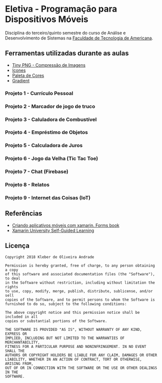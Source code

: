 # Eletiva - Programação para Dispositivos Móveis

Disciplina do terceiro/quinto semestre do curso de Análise e Desenvolvimento de Sistemas na [Faculdade de Tecnologia de Americana](http://www.fatec.edu.br/). 

## Ferramentas utilizadas durante as aulas

- [Tiny PNG - Compressão de Imagens](https://tinypng.com/)
- [Icones](https://material.io/tools/icons/?style=baseline)
- [Paleta de Cores](https://flatuicolors.com/)
- [Gradient](https://uigradients.com)

### Projeto 1 - Currículo Pessoal

### Projeto 2 - Marcador de jogo de truco

### Projeto 3 - Caluladora de Combustível

### Projeto 4 - Empréstimo de Objetos

### Projeto 5 - Calculadora de Juros

### Projeto 6 - Jogo da Velha (Tic Tac Toe)

### Projeto 7 - Chat (Firebase)

### Projeto 8 - Relatos

### Projeto 9 - Internet das Coisas (IoT)


## Referências

- [Criando aplicativos móveis com xamarin. Forms book](https://docs.microsoft.com/pt-br/xamarin/xamarin-forms/creating-mobile-apps-xamarin-forms/)
- [Xamarin University Self-Guided Learning](https://elearning.xamarin.com/)

Licença
----

    Copyright 2018 Kleber de Oliveira Andrade
    
    Permission is hereby granted, free of charge, to any person obtaining a copy
    of this software and associated documentation files (the "Software"), to deal
    in the Software without restriction, including without limitation the rights
    to use, copy, modify, merge, publish, distribute, sublicense, and/or sell
    copies of the Software, and to permit persons to whom the Software is
    furnished to do so, subject to the following conditions:
    
    The above copyright notice and this permission notice shall be included in all
    copies or substantial portions of the Software.
    
    THE SOFTWARE IS PROVIDED "AS IS", WITHOUT WARRANTY OF ANY KIND, EXPRESS OR
    IMPLIED, INCLUDING BUT NOT LIMITED TO THE WARRANTIES OF MERCHANTABILITY,
    FITNESS FOR A PARTICULAR PURPOSE AND NONINFRINGEMENT. IN NO EVENT SHALL THE
    AUTHORS OR COPYRIGHT HOLDERS BE LIABLE FOR ANY CLAIM, DAMAGES OR OTHER
    LIABILITY, WHETHER IN AN ACTION OF CONTRACT, TORT OR OTHERWISE, ARISING FROM,
    OUT OF OR IN CONNECTION WITH THE SOFTWARE OR THE USE OR OTHER DEALINGS IN THE
    SOFTWARE.
